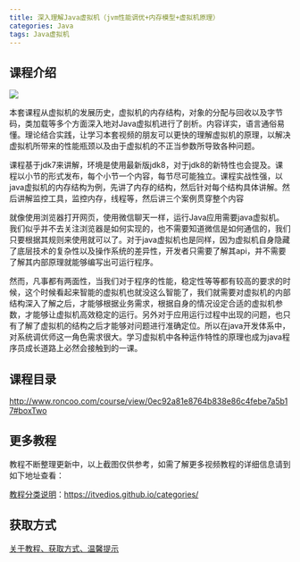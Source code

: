 ```yaml
---
title: 深入理解Java虚拟机（jvm性能调优+内存模型+虚拟机原理）
categories: Java
tags: Java虚拟机
---
```


## 课程介绍

![](http://static.roncoo.com/lecturer/1f822ef349024bb4afe46296120e1006.jpg)

<!--more-->

本套课程从虚拟机的发展历史，虚拟机的内存结构，对象的分配与回收以及字节码，类加载等多个方面深入地对Java虚拟机进行了剖析。内容详实，语言通俗易懂。理论结合实践，让学习本套视频的朋友可以更快的理解虚拟机的原理，以解决虚拟机所带来的性能瓶颈以及由于虚拟机的不正当参数所导致各种问题。

​课程基于jdk7来讲解，环境是使用最新版jdk8，对于jdk8的新特性也会提及。课程以小节的形式发布，每个小节一个内容，每节尽可能独立。课程实战性强，以java虚拟机的内存结构为例，先讲了内存的结构，然后针对每个结构具体讲解。然后讲解监控工具，监控内存，线程等，然后讲三个案例贯穿整个内容

​就像使用浏览器打开网页，使用微信聊天一样，运行Java应用需要java虚拟机。我们似乎并不去关注浏览器是如何实现的，也不需要知道微信是如何通信的，我们只要根据其规则来使用就可以了。对于java虚拟机也是同样，因为虚拟机自身隐藏了底层技术的复杂性以及操作系统的差异性，开发者只需要了解其api，并不需要了解其内部原理就能够编写出可运行程序。

​然而，凡事都有两面性，当我们对于程序的性能，稳定性等等都有较高的要求的时候，这个时候看起来智能的虚拟机也就没这么智能了，我们就需要对虚拟机的内部结构深入了解之后，才能够根据业务需求，根据自身的情况设定合适的虚拟机参数，才能够让虚拟机高效稳定的运行。另外对于应用运行过程中出现的问题，也只有了解了虚拟机的结构之后才能够对问题进行准确定位。所以在java开发体系中，对系统调优师这一角色需求很大。学习虚拟机中各种运作特性的原理也成为java程序员成长道路上必然会接触到的一课。

## 课程目录

http://www.roncoo.com/course/view/0ec92a81e8764b838e86c4febe7a5b17#boxTwo

## 更多教程

教程不断整理更新中，以上截图仅供参考，如需了解更多视频教程的详细信息请到如下地址查看：

[教程分类说明](https://itvedios.github.io/categories/)：<https://itvedios.github.io/categories/>

## 获取方式

[关于教程、获取方式、温馨提示](https://itvedios.github.io/about/)